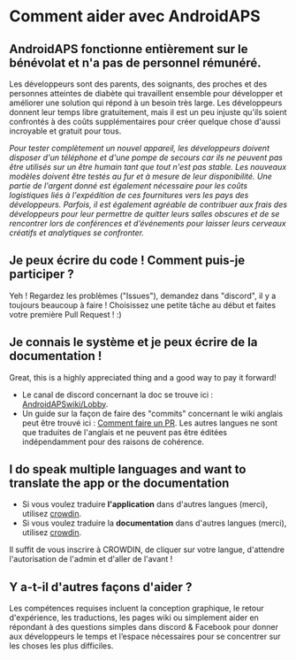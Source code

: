 # Comment aider avec AndroidAPS

## AndroidAPS fonctionne entièrement sur le bénévolat et n'a pas de personnel rémunéré.

Les développeurs sont des parents, des soignants, des proches et des personnes atteintes de diabète qui travaillent ensemble pour développer et améliorer une solution qui répond à un besoin très large. Les développeurs donnent leur temps libre gratuitement, mais il est un peu injuste qu'ils soient confrontés à des coûts supplémentaires pour créer quelque chose d'aussi incroyable et gratuit pour tous.

*Pour tester complètement un nouvel appareil, les développeurs doivent disposer d'un téléphone et d'une pompe de secours car ils ne peuvent pas être utilisés sur un être humain tant que tout n'est pas stable. Les nouveaux modèles doivent être testés au fur et à mesure de leur disponibilité. Une partie de l'argent donné est également nécessaire pour les coûts logistiques liés à l'expédition de ces fournitures vers les pays des développeurs. Parfois, il est également agréable de contribuer aux frais des développeurs pour leur permettre de quitter leurs salles obscures et de se rencontrer lors de conférences et d’événements pour laisser leurs cerveaux créatifs et analytiques se confronter.*

## Je peux écrire du code ! Comment puis-je participer ?

Yeh ! Regardez les problèmes ("Issues"), demandez dans "discord", il y a toujours beaucoup à faire ! Choisissez une petite tâche au début et faites votre première Pull Request ! :)

## Je connais le système et je peux écrire de la documentation !

Great, this is a highly appreciated thing and a good way to pay it forward!

* Le canal de discord concernant la doc se trouve ici : [AndroidAPSwiki/Lobby](https://discord.gg/4fQUWHZ4Mw). 
* Un guide sur la façon de faire des "commits" concernant le wiki anglais peut être trouvé ici : [Comment faire un PR](../make-a-PR.md). Les autres langues ne sont que traduites de l'anglais et ne peuvent pas être éditées indépendamment pour des raisons de cohérence.

## I do speak multiple languages and want to translate the app or the documentation

* Si vous voulez traduire **l'application** dans d'autres langues (merci), utilisez [crowdin](https://crowdin.com/project/androidaps).
* Si vous voulez traduire la **documentation** dans d'autres langues (merci), utilisez [crowdin](https://crowdin.com/project/androidapsdocs). 

Il suffit de vous inscrire à CROWDIN, de cliquer sur votre langue, d'attendre l'autorisation de l'admin et d'aller de l'avant !

## Y a-t-il d'autres façons d'aider ?

Les compétences requises incluent la conception graphique, le retour d'expérience, les traductions, les pages wiki ou simplement aider en répondant à des questions simples dans discord & Facebook pour donner aux développeurs le temps et l’espace nécessaires pour se concentrer sur les choses les plus difficiles.